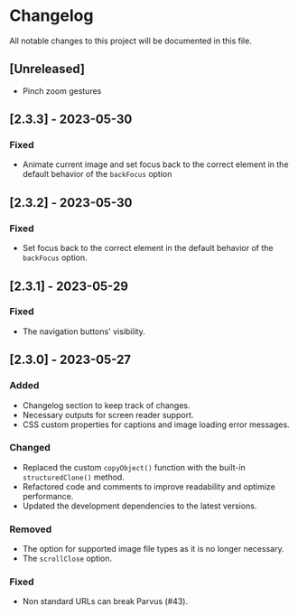 # Changelog

All notable changes to this project will be documented in this file.

## [Unreleased]

- Pinch zoom gestures

## [2.3.3] - 2023-05-30

### Fixed

- Animate current image and set focus back to the correct element in the default behavior of the `backFocus` option

## [2.3.2] - 2023-05-30

### Fixed

- Set focus back to the correct element in the default behavior of the `backFocus` option.

## [2.3.1] - 2023-05-29

### Fixed

- The navigation buttons' visibility.

## [2.3.0] - 2023-05-27

### Added

- Changelog section to keep track of changes.
- Necessary outputs for screen reader support.
- CSS custom properties for captions and image loading error messages.

### Changed

- Replaced the custom `copyObject()` function with the built-in `structuredClone()` method.
- Refactored code and comments to improve readability and optimize performance.
- Updated the development dependencies to the latest versions.

### Removed

- The option for supported image file types as it is no longer necessary.
- The `scrollClose` option.

### Fixed

- Non standard URLs can break Parvus (#43).
